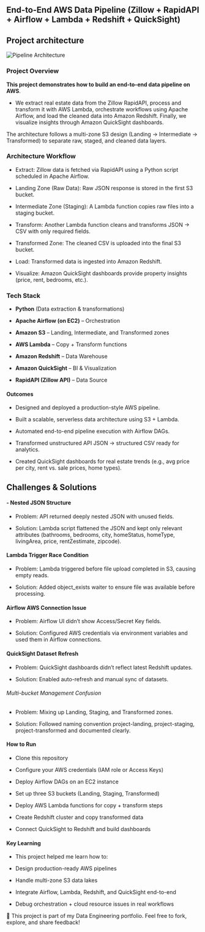 ## End-to-End AWS Data Pipeline (Zillow + RapidAPI + Airflow + Lambda + Redshift + QuickSight)

## Project architecture

![Pipeline Architecture](https://github.com/user-attachments/assets/7b544852-659d-4d24-ac38-c4ea598eccf2)


### Project Overview


 **This project demonstrates how to build an end-to-end data pipeline on AWS**.

- We extract real estate data from the Zillow RapidAPI, process and transform it with AWS Lambda, orchestrate workflows using Apache Airflow, and load the cleaned data into Amazon Redshift. Finally, we visualize insights through Amazon QuickSight dashboards.

The architecture follows a multi-zone S3 design (Landing → Intermediate → Transformed) to separate raw, staged, and cleaned data layers.

### Architecture Workflow

- Extract: Zillow data is fetched via RapidAPI using a Python script scheduled in Apache Airflow.

- Landing Zone (Raw Data): Raw JSON response is stored in the first S3 bucket.

- Intermediate Zone (Staging): A Lambda function copies raw files into a staging bucket.

- Transform: Another Lambda function cleans and transforms JSON → CSV with only required fields.

- Transformed Zone: The cleaned CSV is uploaded into the final S3 bucket.

- Load: Transformed data is ingested into Amazon Redshift.

- Visualize: Amazon QuickSight dashboards provide property insights (price, rent, bedrooms, etc.).

### Tech Stack

- **Python** (Data extraction & transformations)

- **Apache Airflow (on EC2)** – Orchestration

- **Amazon S3** – Landing, Intermediate, and Transformed zones

- **AWS Lambda** – Copy + Transform functions

- **Amazon Redshift** – Data Warehouse

- **Amazon QuickSight** – BI & Visualization

- **RapidAPI (Zillow API)** – Data Source

#### Outcomes

- Designed and deployed a production-style AWS pipeline.

- Built a scalable, serverless data architecture using S3 + Lambda.

- Automated end-to-end pipeline execution with Airflow DAGs.

- Transformed unstructured API JSON → structured CSV ready for analytics.

- Created QuickSight dashboards for real estate trends (e.g., avg price per city, rent vs. sale prices, home types).

## Challenges & Solutions

#### - Nested JSON Structure

- Problem: API returned deeply nested JSON with unused fields.

- Solution: Lambda script flattened the JSON and kept only relevant attributes (bathrooms, bedrooms, city, homeStatus, homeType, livingArea, price, rentZestimate, zipcode).

#### Lambda Trigger Race Condition

- Problem: Lambda triggered before file upload completed in S3, causing empty reads.

- Solution: Added object_exists waiter to ensure file was available before processing.

#### Airflow AWS Connection Issue

- Problem: Airflow UI didn’t show Access/Secret Key fields.

- Solution: Configured AWS credentials via environment variables and used them in Airflow connections.

#### QuickSight Dataset Refresh

- Problem: QuickSight dashboards didn’t reflect latest Redshift updates.

- Solution: Enabled auto-refresh and manual sync of datasets.

###### Multi-bucket Management Confusion

- Problem: Mixing up Landing, Staging, and Transformed zones.

- Solution: Followed naming convention project-landing, project-staging, project-transformed and documented clearly.

#### How to Run

- Clone this repository

- Configure your AWS credentials (IAM role or Access Keys)

- Deploy Airflow DAGs on an EC2 instance

- Set up three S3 buckets (Landing, Staging, Transformed)

- Deploy AWS Lambda functions for copy + transform steps

- Create Redshift cluster and copy transformed data

- Connect QuickSight to Redshift and build dashboards

#### Key Learning

- This project helped me learn how to:

- Design production-ready AWS pipelines

- Handle multi-zone S3 data lakes

- Integrate Airflow, Lambda, Redshift, and QuickSight end-to-end

- Debug orchestration + cloud resource issues in real workflows

🔗 This project is part of my Data Engineering portfolio. Feel free to fork, explore, and share feedback!
